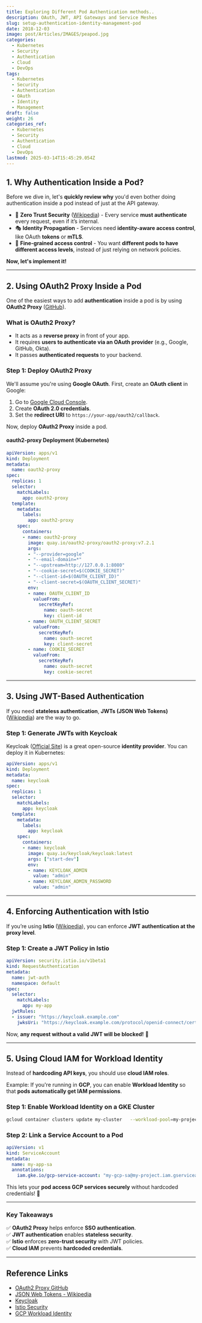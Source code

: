 ```yaml
---
title: Exploring Different Pod Authentication methods..
description: OAuth, JWT, API Gateways and Service Meshes
slug: setup-authentication-identity-management-pod
date: 2018-12-03
image: post/Articles/IMAGES/peapod.jpg
categories:
  - Kubernetes
  - Security
  - Authentication
  - Cloud
  - DevOps
tags:
  - Kubernetes
  - Security
  - Authentication
  - OAuth
  - Identity
  - Management
draft: false
weight: 26
categories_ref:
  - Kubernetes
  - Security
  - Authentication
  - Cloud
  - DevOps
lastmod: 2025-03-14T15:45:29.054Z
---
```

<!-- 
# Setting Up Authentication and Identity Management Inside a Pod

So, you've heard about **running authentication and identity management inside a pod**, but now you're thinking, **"Cool, but how do I actually do it?"** 

Well, buckle up, because we're about to go deep into **OAuth, JWT, API Gateways, Service Meshes, and Zero Trust**. By the end of this tutorial, you’ll know how to:

✅ Set up **authentication** inside a pod.  
✅ Use **OAuth2 Proxy** to handle logins.  
✅ Implement **JWT-based authentication**.  
✅ Secure services **using Istio** with identity management.  
✅ Integrate **cloud IAM services** for least privilege access.  

And of course, **we’ll have code examples**. Let’s get started! 🚀

---
-->

## **1. Why Authentication Inside a Pod?**

Before we dive in, let's **quickly review why** you'd even bother doing authentication inside a pod instead of just at the API gateway.

* 🔐 **Zero Trust Security** ([Wikipedia](https://en.wikipedia.org/wiki/Zero_trust_security_model)) - Every service **must authenticate** every request, even if it’s internal.
* 🎭 **Identity Propagation** - Services need **identity-aware access control**, like OAuth **tokens** or **mTLS**.
* 🚪 **Fine-grained access control** - You want **different pods to have different access levels**, instead of just relying on network policies.

**Now, let's implement it!**

***

## **2. Using OAuth2 Proxy Inside a Pod**

One of the easiest ways to add **authentication** inside a pod is by using **OAuth2 Proxy** ([GitHub](https://github.com/oauth2-proxy/oauth2-proxy)).

### **What is OAuth2 Proxy?**

* It acts as a **reverse proxy** in front of your app.
* It requires **users to authenticate via an OAuth provider** (e.g., Google, GitHub, Okta).
* It passes **authenticated requests** to your backend.

### **Step 1: Deploy OAuth2 Proxy**

We'll assume you're using **Google OAuth**. First, create an **OAuth client** in Google:

1. Go to [Google Cloud Console](https://console.cloud.google.com/).
2. Create **OAuth 2.0 credentials**.
3. Set the **redirect URI** to `https://your-app/oauth2/callback`.

Now, deploy **OAuth2 Proxy** inside a pod.

#### **oauth2-proxy Deployment (Kubernetes)**

```yaml
apiVersion: apps/v1
kind: Deployment
metadata:
  name: oauth2-proxy
spec:
  replicas: 1
  selector:
    matchLabels:
      app: oauth2-proxy
  template:
    metadata:
      labels:
        app: oauth2-proxy
    spec:
      containers:
      - name: oauth2-proxy
        image: quay.io/oauth2-proxy/oauth2-proxy:v7.2.1
        args:
        - "--provider=google"
        - "--email-domain=*"
        - "--upstream=http://127.0.0.1:8080"
        - "--cookie-secret=$(COOKIE_SECRET)"
        - "--client-id=$(OAUTH_CLIENT_ID)"
        - "--client-secret=$(OAUTH_CLIENT_SECRET)"
        env:
        - name: OAUTH_CLIENT_ID
          valueFrom:
            secretKeyRef:
              name: oauth-secret
              key: client-id
        - name: OAUTH_CLIENT_SECRET
          valueFrom:
            secretKeyRef:
              name: oauth-secret
              key: client-secret
        - name: COOKIE_SECRET
          valueFrom:
            secretKeyRef:
              name: oauth-secret
              key: cookie-secret
```

***

## **3. Using JWT-Based Authentication**

If you need **stateless authentication**, **JWTs (JSON Web Tokens)** ([Wikipedia](https://en.wikipedia.org/wiki/JSON_Web_Token)) are the way to go.

### **Step 1: Generate JWTs with Keycloak**

Keycloak ([Official Site](https://www.keycloak.org/)) is a great open-source **identity provider**. You can deploy it in Kubernetes:

```yaml
apiVersion: apps/v1
kind: Deployment
metadata:
  name: keycloak
spec:
  replicas: 1
  selector:
    matchLabels:
      app: keycloak
  template:
    metadata:
      labels:
        app: keycloak
    spec:
      containers:
      - name: keycloak
        image: quay.io/keycloak/keycloak:latest
        args: ["start-dev"]
        env:
        - name: KEYCLOAK_ADMIN
          value: "admin"
        - name: KEYCLOAK_ADMIN_PASSWORD
          value: "admin"
```

***

## **4. Enforcing Authentication with Istio**

If you’re using **Istio** ([Wikipedia](https://en.wikipedia.org/wiki/Istio)), you can enforce **JWT authentication at the proxy level**.

### **Step 1: Create a JWT Policy in Istio**

```yaml
apiVersion: security.istio.io/v1beta1
kind: RequestAuthentication
metadata:
  name: jwt-auth
  namespace: default
spec:
  selector:
    matchLabels:
      app: my-app
  jwtRules:
  - issuer: "https://keycloak.example.com"
    jwksUri: "https://keycloak.example.com/protocol/openid-connect/certs"
```

Now, **any request without a valid JWT will be blocked!** 🚫

***

## **5. Using Cloud IAM for Workload Identity**

Instead of **hardcoding API keys**, you should use **cloud IAM roles**.

Example: If you're running in **GCP**, you can enable **Workload Identity** so that **pods automatically get IAM permissions**.

### **Step 1: Enable Workload Identity on a GKE Cluster**

```sh
gcloud container clusters update my-cluster   --workload-pool=my-project.svc.id.goog
```

### **Step 2: Link a Service Account to a Pod**

```yaml
apiVersion: v1
kind: ServiceAccount
metadata:
  name: my-app-sa
  annotations:
    iam.gke.io/gcp-service-account: "my-gcp-sa@my-project.iam.gserviceaccount.com"
```

This lets your **pod access GCP services securely** without hardcoded credentials! 🎉

***

### **Key Takeaways**

✅ **OAuth2 Proxy** helps enforce **SSO authentication**.\
✅ **JWT authentication** enables **stateless security**.\
✅ **Istio** enforces **zero-trust security** with JWT policies.\
✅ **Cloud IAM** prevents **hardcoded credentials**.

***

## **Reference Links**

* [OAuth2 Proxy GitHub](https://github.com/oauth2-proxy/oauth2-proxy)
* [JSON Web Tokens - Wikipedia](https://en.wikipedia.org/wiki/JSON_Web_Token)
* [Keycloak](https://www.keycloak.org/)
* [Istio Security](https://istio.io/latest/docs/concepts/security/)
* [GCP Workload Identity](https://cloud.google.com/kubernetes-engine/docs/how-to/workload-identity)
